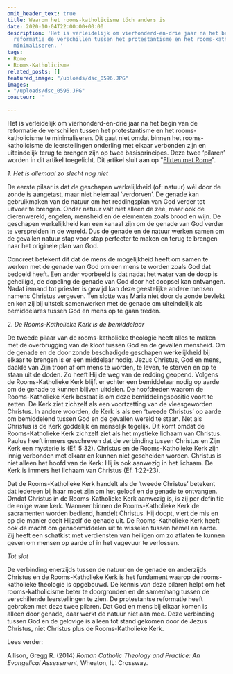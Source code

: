 ```yaml
---
omit_header_text: true
title: Waarom het rooms-katholicisme tóch anders is
date: 2020-10-04T22:00:00+00:00
description: 'Het is verleidelijk om vierhonderd-en-drie jaar na het begin van de
  reformatie de verschillen tussen het protestantisme en het rooms-katholicisme te
  minimaliseren. '
tags:
- Rome
- Rooms-Katholicisme
related_posts: []
featured_image: "/uploads/dsc_0596.JPG"
images:
- "/uploads/dsc_0596.JPG"
coauteur: ''

---
```

Het is verleidelijk om vierhonderd-en-drie jaar na het begin van de reformatie de verschillen tussen het protestantisme en het rooms-katholicisme te minimaliseren. Dit gaat niet omdat binnen het rooms-katholicisme de leerstellingen onderling met elkaar verbonden zijn en uiteindelijk terug te brengen zijn op twee basisprincipes. Deze twee ‘pilaren’ worden in dit artikel toegelicht. Dit artikel sluit aan op "[Flirten met Rome](https://www.robvanderdussen.com/nl/post/flirten-met-rome/ "Flirten met Rome")".

_1. Het is allemaal zo slecht nog niet_

De eerste pilaar is dat de geschapen werkelijkheid (of: natuur) wél door de zonde is aangetast, maar niet helemaal ‘verdorven’. De genade kan gebruikmaken van de natuur om het reddingsplan van God verder tot uitvoer te brengen. Onder natuur valt niet alleen de zee, maar ook de dierenwereld, engelen, mensheid en de elementen zoals brood en wijn. De geschapen werkelijkheid kan een kanaal zijn om de genade van God verder te verspreiden in de wereld. Dus de genade en de natuur werken samen om de gevallen natuur stap voor stap perfecter te maken en terug te brengen naar het originele plan van God.

Concreet betekent dit dat de mens de mogelijkheid heeft om samen te werken met de genade van God om een mens te worden zoals God dat bedoeld heeft. Een ander voorbeeld is dat nadat het water van de doop is geheiligd, de dopeling de genade van God door het doopsel kan ontvangen. Nadat iemand tot priester is gewijd kan deze geestelijke andere mensen namens Christus vergeven. Ten slotte was Maria niet door de zonde bevlekt en kon zij bij uitstek samenwerken met de genade om uiteindelijk als bemiddelares tussen God en mens op te gaan treden.

2\. _De Rooms-Katholieke Kerk is de bemiddelaar_

De tweede pilaar van de rooms-katholieke theologie heeft alles te maken met de overbrugging van de kloof tussen God en de gevallen mensheid. Om de genade en de door zonde beschadigde geschapen werkelijkheid bij elkaar te brengen is er een middelaar nodig. Jezus Christus, God en mens, daalde van Zijn troon af om mens te worden, te leven, te sterven en op te staan uit de doden. Zo heeft Hij de weg van de redding geopend. Volgens de Rooms-Katholieke Kerk blijft er echter een bemiddelaar nodig op aarde om de genade te kunnen blijven uitdelen. De hoofdreden waarom de Rooms-Katholieke Kerk bestaat is om deze bemiddelingspositie voort te zetten. De Kerk ziet zichzelf als een voortzetting van de vleesgeworden Christus. In andere woorden, de Kerk is als een ‘tweede Christus’ op aarde om bemiddelend tussen God en de gevallen wereld te staan. Net als Christus is de Kerk goddelijk en menselijk tegelijk. Dit komt omdat de Rooms-Katholieke Kerk zichzelf ziet als het mystieke lichaam van Christus. Paulus heeft immers geschreven dat de verbinding tussen Christus en Zijn Kerk een mysterie is (Ef. 5:32). Christus en de Rooms-Katholieke Kerk zijn innig verbonden met elkaar en kunnen niet gescheiden worden. Christus is niet alleen het hoofd van de Kerk: Hij is ook aanwezig in het lichaam. De Kerk is immers het lichaam van Christus (Ef. 1:22-23).

Dat de Rooms-Katholieke Kerk handelt als de ‘tweede Christus’ betekent dat iedereen bij haar moet zijn om het geloof en de genade te ontvangen. Omdat Christus in de Rooms-Katholieke Kerk aanwezig is, is zij per definitie de enige ware kerk. Wanneer binnen de Rooms-Katholieke Kerk de sacramenten worden bediend, handelt Christus. Hij doopt, viert de mis en op die manier deelt Hijzelf de genade uit. De Rooms-Katholieke Kerk heeft ook de macht om genademiddelen uit te wisselen tussen hemel en aarde. Zij heeft een schatkist met verdiensten van heiligen om zo aflaten te kunnen geven om mensen op aarde of in het vagevuur te verlossen.

_Tot slot_

De verbinding enerzijds tussen de natuur en de genade en anderzijds Christus en de Rooms-Katholieke Kerk is het fundament waarop de rooms-katholieke theologie is opgebouwd. De kennis van deze pilaren helpt om het rooms-katholicisme beter te doorgronden en de samenhang tussen de verschillende leerstellingen te zien. De protestantse reformatie heeft gebroken met deze twee pilaren. Dat God en mens bij elkaar komen is alleen door genade, daar werkt de natuur niet aan mee. Deze verbinding tussen God en de gelovige is alleen tot stand gekomen door de Jezus Christus, niet Christus plus de Rooms-Katholieke Kerk.

Lees verder:

Allison, Gregg R. (2014) _Roman Catholic Theology and Practice: An Evangelical Assessment_, Wheaton, IL: Crossway.